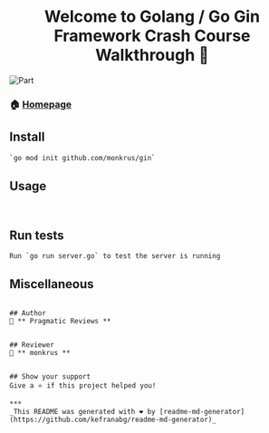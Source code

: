 <h1 align="center">Welcome to Golang / Go Gin Framework Crash Course   Walkthrough 👋</h1>
<p>
  <img alt="Part" src="https://img.shields.io/badge/version-01-blue.svg?cacheSeconds=2592000" />
</p>

### 🏠 [Homepage](https://www.youtube.com/watch?v=ocNw1GHovUI)

## Install
```sh
`go mod init github.com/monkrus/gin`
```

## Usage
```sh
 
```

## Run tests
```sh
Run `go run server.go` to test the server is running
```

## Miscellaneous

```

## Author
👤 ** Pragmatic Reviews **


## Reviewer
👤 ** monkrus **


## Show your support
Give a ⭐️ if this project helped you!

***
_This README was generated with ❤️ by [readme-md-generator](https://github.com/kefranabg/readme-md-generator)_
